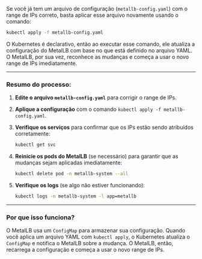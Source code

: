 Se você já tem um arquivo de configuração (`metallb-config.yaml`) com o range de IPs correto, basta aplicar esse arquivo novamente usando o comando:

```bash
kubectl apply -f metallb-config.yaml
```

O Kubernetes é declarativo, então ao executar esse comando, ele atualiza a configuração do MetalLB com base no que está definido no arquivo YAML. O MetalLB, por sua vez, reconhece as mudanças e começa a usar o novo range de IPs imediatamente.

---

### Resumo do processo:
1. **Edite o arquivo `metallb-config.yaml`** para corrigir o range de IPs.
2. **Aplique a configuração** com o comando `kubectl apply -f metallb-config.yaml`.
3. **Verifique os serviços** para confirmar que os IPs estão sendo atribuídos corretamente:

   ```bash
   kubectl get svc
   ```

4. **Reinicie os pods do MetalLB** (se necessário) para garantir que as mudanças sejam aplicadas imediatamente:

   ```bash
   kubectl delete pod -n metallb-system --all
   ```

5. **Verifique os logs** (se algo não estiver funcionando):

   ```bash
   kubectl logs -n metallb-system -l app=metallb
   ```

---

### Por que isso funciona?
O MetalLB usa um `ConfigMap` para armazenar sua configuração. Quando você aplica um arquivo YAML com `kubectl apply`, o Kubernetes atualiza o `ConfigMap` e notifica o MetalLB sobre a mudança. O MetalLB, então, recarrega a configuração e começa a usar o novo range de IPs.

